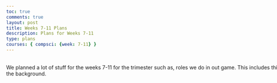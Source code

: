 ```yaml
---
toc: true
comments: true
layout: post
title: Weeks 7-11 Plans
description: Plans for Weeks 7-11
type: plans
courses: { compsci: {week: 7-11} }
---
```


<html>
<body>
<style>
  .multiline-paragraph {
    width: 1000px; /* Set the desired width */
    white-space: pre-wrap; /* Allow text to wrap within the paragraph */
  }
</style>

 <p class="multiline-paragraph"> 
We planned a lot of stuff for the weeks 7-11 for the trimester such as, roles we do in out game. This includes things such as the tube, the player, and the background.
 </p>

</body>
</html>
